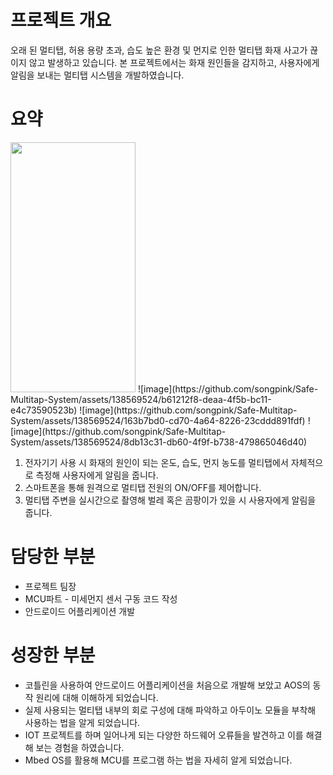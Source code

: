 # 프로젝트 개요

오래 된 멀티탭, 허용 용량 초과, 습도 높은 환경 및 먼지로 인한 멀티탭 화재 사고가 끊이지 않고 발생하고 있습니다. 본 프로젝트에서는 화재 원인들을 감지하고, 사용자에게 알림을 보내는 멀티탭 시스템을 개발하였습니다.



# 요약

<img src="https://github.com/songpink/Safe-Multitap-System/assets/138569524/98fb47ac-a540-40ad-b958-3399e2fdc60b" width="200" height="400"/>
![image](https://github.com/songpink/Safe-Multitap-System/assets/138569524/b61212f8-deaa-4f5b-bc11-e4c73590523b)
![image](https://github.com/songpink/Safe-Multitap-System/assets/138569524/163b7bd0-cd70-4a64-8226-23cddd891fdf)
![image](https://github.com/songpink/Safe-Multitap-System/assets/138569524/8db13c31-db60-4f9f-b738-479865046d40)



1. 전자기기 사용 시 화재의 원인이 되는 온도, 습도, 먼지 농도를 멀티탭에서 자체적으로 측정해 사용자에게 알림을 줍니다.
2. 스마트폰을 통해 원격으로 멀티탭 전원의 ON/OFF를 제어합니다.
3. 멀티탭 주변을 실시간으로 촬영해 벌레 혹은 곰팡이가 있을 시 사용자에게 알림을 줍니다.

# 담당한 부분

- 프로젝트 팀장
- MCU파트 - 미세먼지 센서 구동 코드 작성
- 안드로이드 어플리케이션 개발

# 성장한 부분

- 코틀린을 사용하여 안드로이드 어플리케이션을 처음으로 개발해 보았고 AOS의 동작 원리에 대해 이해하게 되었습니다.
- 실제 사용되는 멀티탭 내부의 회로 구성에 대해 파악하고 아두이노 모듈을 부착해 사용하는 법을 알게 되었습니다.
- IOT 프로젝트를 하며 일어나게 되는 다양한 하드웨어 오류들을 발견하고 이를 해결해 보는 경험을 하였습니다.
- Mbed OS를 활용해 MCU를 프로그램 하는 법을 자세히 알게 되었습니다.
